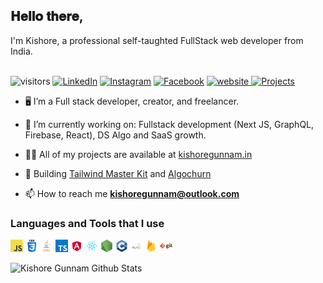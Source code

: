 <!--
**kishore-gunnam/kishore-gunnam** is a ✨ _special_ ✨ repository because its `README.md` (this file) appears on your GitHub profile.

Here are some ideas to get you started:

- 🔭 I’m currently working on ...
- 🌱 I’m currently learning ...
- 👯 I’m looking to collaborate on ...
- 🤔 I’m looking for help with ...
- 💬 Ask me about ...
- 📫 How to reach me: ...
- 😄 Pronouns: ...
- ⚡ Fun fact: ...
-->

<h2> 𝐇𝐞𝐥𝐥𝐨 𝐭𝐡𝐞𝐫𝐞, </h2>
I'm Kishore, a professional self-taughted FullStack web developer from India.
<br><br>

![visitors](https://visitor-badge.glitch.me/badge?page_id=kishoregunnam)
<a href="https://www.linkedin.com/in/kishore-gunnam" target="_blank"><img src="https://img.shields.io/badge/LinkedIn-%230077B5.svg?&style=flat-square&logo=linkedin&logoColor=white" alt="LinkedIn"></a>
<a href="https://www.instagram.com/kishore_gunnam" target="_blank"><img src="https://img.shields.io/badge/Instagram-%23E4405F.svg?&style=flat-square&logo=instagram&logoColor=white" alt="Instagram"></a>
<a href="https://www.facebook.com/ImKishoreCse" target="_blank"><img src="https://img.shields.io/badge/Facebook-%231877F2.svg?&style=flat-square&logo=facebook&logoColor=white" alt="Facebook"></a>
<a href="http://www.kishoregunnam.com" target="_blank">
<img src="https://img.shields.io/static/v1?label=Website&message=kishoregunnam.com&color=%230076D6&style=flat-square&logo=internet-explorer&logoColor=%230076D6" alt="website"/>
</a>
<a href="http://www.kishoregunnam.com" target="_blank">
<img src="https://img.shields.io/badge/Projects-72-yellow?&style=flat-square" alt="Projects"/>
</a>
<br>

- 🖥  I’m a Full stack developer, creator, and freelancer.
- 🔭 I’m currently working on: Fullstack development (Next JS, GraphQL, Firebase, React), DS Algo and SaaS growth.
- 👨‍💻 All of my projects are available at [kishoregunnam.in](https://www.kishoregunnam.in/) 

- 🔨 Building [Tailwind Master Kit](https://www.tailwindmasterkit.com/) and [Algochurn](https://algochurn.com/)

- 📫 How to reach me **kishoregunnam@outlook.com**


<h3><strong>Languages and Tools that I use</strong></h3>  

<code><img height="20" src="https://raw.githubusercontent.com/github/explore/80688e429a7d4ef2fca1e82350fe8e3517d3494d/topics/javascript/javascript.png"></code>
<code><img height="20" src="https://raw.githubusercontent.com/github/explore/80688e429a7d4ef2fca1e82350fe8e3517d3494d/topics/css/css.png"></code>
<code><img height="20" src="https://raw.githubusercontent.com/github/explore/80688e429a7d4ef2fca1e82350fe8e3517d3494d/topics/java/java.png"></code>
<code><img height="20" src="https://raw.githubusercontent.com/github/explore/80688e429a7d4ef2fca1e82350fe8e3517d3494d/topics/typescript/typescript.png"></code>
<code><img height="20" src="https://raw.githubusercontent.com/github/explore/80688e429a7d4ef2fca1e82350fe8e3517d3494d/topics/angular/angular.png"></code>
<code><img height="20" src="https://raw.githubusercontent.com/github/explore/80688e429a7d4ef2fca1e82350fe8e3517d3494d/topics/react/react.png"></code>
<code><img height="20" src="https://raw.githubusercontent.com/github/explore/80688e429a7d4ef2fca1e82350fe8e3517d3494d/topics/nodejs/nodejs.png"></code>
<code><img height="20" src="https://raw.githubusercontent.com/github/explore/80688e429a7d4ef2fca1e82350fe8e3517d3494d/topics/cpp/cpp.png"></code>
<code><img height="20" src="https://raw.githubusercontent.com/github/explore/80688e429a7d4ef2fca1e82350fe8e3517d3494d/topics/mysql/mysql.png"></code>
<code><img height="20" src="https://raw.githubusercontent.com/github/explore/80688e429a7d4ef2fca1e82350fe8e3517d3494d/topics/firebase/firebase.png"></code>
<code><img height="20" src="https://raw.githubusercontent.com/github/explore/80688e429a7d4ef2fca1e82350fe8e3517d3494d/topics/git/git.png"></code>
<div align="center">

</div>


<img src="https://github-readme-stats.vercel.app/api?username=kishore-gunnam&show_icons=true&title_color=ffc857&count_private=true&theme=radical" alt="Kishore Gunnam Github Stats">
